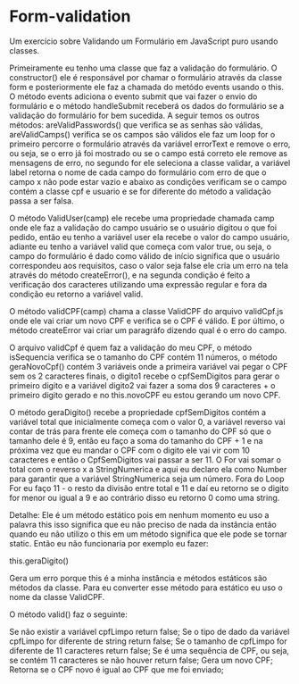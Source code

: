 # Form-validation
 Um exercício sobre Validando um Formulário em JavaScript puro usando classes.

Primeiramente eu tenho uma classe que faz a validação do formulário. O constructor() ele é responsável por chamar o formulário através da classe form e posteriormente ele faz a chamada do metódo events usando o this. O método events adiciona o evento submit que vai fazer o envio do formulário e o método handleSubmit receberá os dados do formulário se a validação do formulário for bem sucedida. A seguir temos os outros métodos: areValidPasswords() que verifica se as senhas são válidas, areValidCamps() verifica se os campos são válidos ele faz um loop for o primeiro percorre o formulário através da variável errorText e remove o erro, ou seja, se o erro já foi mostrado ou se o campo está correto ele remove as mensagens de erro, no segundo for ele seleciona a classe validar, a variável label retorna o nome de cada campo do formulário com erro de que o campo x não pode estar vazio e abaixo as condições verificam se o campo contém a classe cpf e usuario e se for diferente do método a validação passa a ser falsa.

O método ValidUser(camp) ele recebe uma propriedade chamada camp onde ele faz a validação do campo usuário se o usuário digitou o que foi pedido, então eu tenho a variável user ela recebe o valor do campo usuário, adiante eu tenho a variável valid que começa com valor true, ou seja, o campo do formulário é dado como válido de início significa que o usuário correspondeu aos requisitos, caso o valor seja false ele cria um erro na tela através do método createError(), e na segunda condição é feito a verificação dos caracteres utilizando uma expressão regular e fora da condição eu retorno a variável valid. 

O método validCPF(camp) chama a classe ValidCPF do arquivo validCpf.js onde ele vai criar um novo CPF e verifica se o CPF é válido. E por último, o método createError vai criar um paragráfo dizendo qual é o erro do campo. 

O arquivo validCpf é quem faz a validação do meu CPF, o método isSequencia verifica se o tamanho do CPF contém 11 números, o método geraNovoCpf() contém 3 variáveis onde a primeira variável vai pegar o CPF sem os 2 caracteres finais, o digito1 recebe o cpfSemDigitos para gerar o primeiro digito e a variável digito2 vai fazer a soma dos 9 caracteres + o primeiro digito gerado e no this.novoCPF eu estou gerando um novo CPF.

O método geraDigito() recebe a propriedade cpfSemDigitos contém a variável total que inicialmente começa com o valor 0, a variável reverso vai contar de trás para frente ele começa com o tamanho do CPF só que o tamanho dele é 9, então eu faço a soma do tamanho do CPF + 1 e na próxima vez que eu mandar o CPF com o digito ele vai vir com 10 caracteres e então o CpfSemDigitos vai passar a ser 11. O For vai somar o total com o reverso x a StringNumerica e aqui eu declaro ela como Number para garantir que a variável StringNumerica seja um número. Fora do Loop For eu faço 11 - o resto da divisão entre total e 11 e daí eu retorno se o digito for menor ou igual a 9 e ao contrário disso eu retorno 0 como uma string. 

Detalhe: Ele é um método estático pois em nenhum momento eu uso a palavra this isso significa que eu não preciso de nada da instância então quando eu não utilizo o this em um método significa que ele pode se tornar static. Então eu não funcionaria por exemplo eu fazer:

this.geraDigito()

Gera um erro porque this é a minha instância e métodos estáticos são métodos da classe. Para eu converter esse método para estático eu uso o nome da classe ValidCPF.

O método valid() faz o seguinte:

Se não existir a variável cpfLimpo return false;
Se o tipo de dado da variável cpfLimpo for diferente de string return false;
Se o tamanho de cpfLimpo for diferente de 11 caracteres return false;
Se é uma sequência de CPF, ou seja, se contém 11 caracteres se não houver return false;
Gera um novo CPF;
Retorna se o CPF novo é igual ao CPF que me foi enviado;
